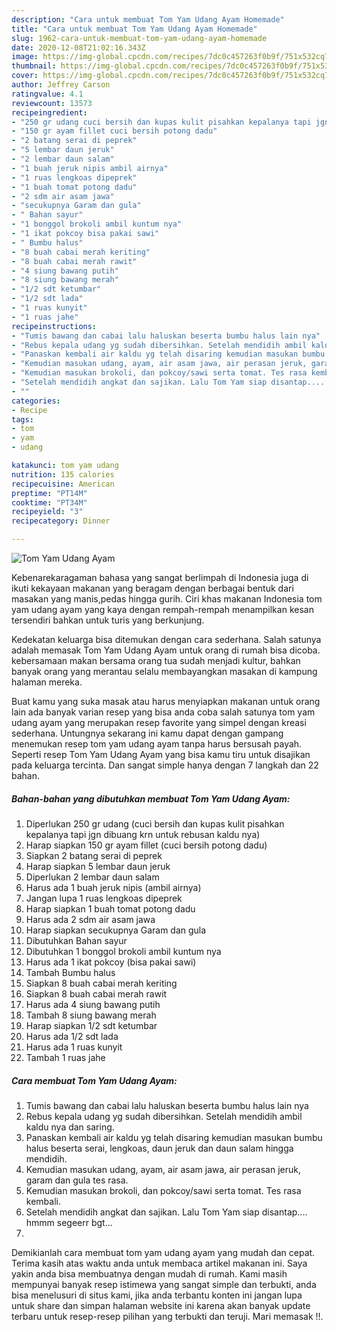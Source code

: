 ```yaml
---
description: "Cara untuk membuat Tom Yam Udang Ayam Homemade"
title: "Cara untuk membuat Tom Yam Udang Ayam Homemade"
slug: 1962-cara-untuk-membuat-tom-yam-udang-ayam-homemade
date: 2020-12-08T21:02:16.343Z
image: https://img-global.cpcdn.com/recipes/7dc0c457263f0b9f/751x532cq70/tom-yam-udang-ayam-foto-resep-utama.jpg
thumbnail: https://img-global.cpcdn.com/recipes/7dc0c457263f0b9f/751x532cq70/tom-yam-udang-ayam-foto-resep-utama.jpg
cover: https://img-global.cpcdn.com/recipes/7dc0c457263f0b9f/751x532cq70/tom-yam-udang-ayam-foto-resep-utama.jpg
author: Jeffrey Carson
ratingvalue: 4.1
reviewcount: 13573
recipeingredient:
- "250 gr udang cuci bersih dan kupas kulit pisahkan kepalanya tapi jgn dibuang krn untuk rebusan kaldu nya"
- "150 gr ayam fillet cuci bersih potong dadu"
- "2 batang serai di peprek"
- "5 lembar daun jeruk"
- "2 lembar daun salam"
- "1 buah jeruk nipis ambil airnya"
- "1 ruas lengkoas dipeprek"
- "1 buah tomat potong dadu"
- "2 sdm air asam jawa"
- "secukupnya Garam dan gula"
- " Bahan sayur"
- "1 bonggol brokoli ambil kuntum nya"
- "1 ikat pokcoy bisa pakai sawi"
- " Bumbu halus"
- "8 buah cabai merah keriting"
- "8 buah cabai merah rawit"
- "4 siung bawang putih"
- "8 siung bawang merah"
- "1/2 sdt ketumbar"
- "1/2 sdt lada"
- "1 ruas kunyit"
- "1 ruas jahe"
recipeinstructions:
- "Tumis bawang dan cabai lalu haluskan beserta bumbu halus lain nya"
- "Rebus kepala udang yg sudah dibersihkan. Setelah mendidih ambil kaldu nya dan saring."
- "Panaskan kembali air kaldu yg telah disaring kemudian masukan bumbu halus beserta serai, lengkoas, daun jeruk dan daun salam hingga mendidih."
- "Kemudian masukan udang, ayam, air asam jawa, air perasan jeruk, garam dan gula tes rasa."
- "Kemudian masukan brokoli, dan pokcoy/sawi serta tomat. Tes rasa kembali."
- "Setelah mendidih angkat dan sajikan. Lalu Tom Yam siap disantap.... hmmm segeerr bgt..."
- ""
categories:
- Recipe
tags:
- tom
- yam
- udang

katakunci: tom yam udang 
nutrition: 135 calories
recipecuisine: American
preptime: "PT14M"
cooktime: "PT34M"
recipeyield: "3"
recipecategory: Dinner

---
```



![Tom Yam Udang Ayam](https://img-global.cpcdn.com/recipes/7dc0c457263f0b9f/751x532cq70/tom-yam-udang-ayam-foto-resep-utama.jpg)

Kebenarekaragaman bahasa yang sangat berlimpah di Indonesia juga di ikuti kekayaan makanan yang beragam dengan berbagai bentuk dari masakan yang manis,pedas hingga gurih. Ciri khas makanan Indonesia tom yam udang ayam yang kaya dengan rempah-rempah menampilkan kesan tersendiri bahkan untuk turis yang berkunjung.


Kedekatan keluarga bisa ditemukan dengan cara sederhana. Salah satunya adalah memasak Tom Yam Udang Ayam untuk orang di rumah bisa dicoba. kebersamaan makan bersama orang tua sudah menjadi kultur, bahkan banyak orang yang merantau selalu membayangkan masakan di kampung halaman mereka.



Buat kamu yang suka masak atau harus menyiapkan makanan untuk orang lain ada banyak varian resep yang bisa anda coba salah satunya tom yam udang ayam yang merupakan resep favorite yang simpel dengan kreasi sederhana. Untungnya sekarang ini kamu dapat dengan gampang menemukan resep tom yam udang ayam tanpa harus bersusah payah.
Seperti resep Tom Yam Udang Ayam yang bisa kamu tiru untuk disajikan pada keluarga tercinta. Dan sangat simple hanya dengan 7 langkah dan 22 bahan.


<!--inarticleads1-->

##### Bahan-bahan yang dibutuhkan membuat Tom Yam Udang Ayam:

1. Diperlukan 250 gr udang (cuci bersih dan kupas kulit pisahkan kepalanya tapi jgn dibuang krn untuk rebusan kaldu nya)
1. Harap siapkan 150 gr ayam fillet (cuci bersih potong dadu)
1. Siapkan 2 batang serai di peprek
1. Harap siapkan 5 lembar daun jeruk
1. Diperlukan 2 lembar daun salam
1. Harus ada 1 buah jeruk nipis (ambil airnya)
1. Jangan lupa 1 ruas lengkoas dipeprek
1. Harap siapkan 1 buah tomat potong dadu
1. Harus ada 2 sdm air asam jawa
1. Harap siapkan secukupnya Garam dan gula
1. Dibutuhkan  Bahan sayur
1. Dibutuhkan 1 bonggol brokoli ambil kuntum nya
1. Harus ada 1 ikat pokcoy (bisa pakai sawi)
1. Tambah  Bumbu halus
1. Siapkan 8 buah cabai merah keriting
1. Siapkan 8 buah cabai merah rawit
1. Harus ada 4 siung bawang putih
1. Tambah 8 siung bawang merah
1. Harap siapkan 1/2 sdt ketumbar
1. Harus ada 1/2 sdt lada
1. Harus ada 1 ruas kunyit
1. Tambah 1 ruas jahe




<!--inarticleads2-->

##### Cara membuat  Tom Yam Udang Ayam:

1. Tumis bawang dan cabai lalu haluskan beserta bumbu halus lain nya
1. Rebus kepala udang yg sudah dibersihkan. Setelah mendidih ambil kaldu nya dan saring.
1. Panaskan kembali air kaldu yg telah disaring kemudian masukan bumbu halus beserta serai, lengkoas, daun jeruk dan daun salam hingga mendidih.
1. Kemudian masukan udang, ayam, air asam jawa, air perasan jeruk, garam dan gula tes rasa.
1. Kemudian masukan brokoli, dan pokcoy/sawi serta tomat. Tes rasa kembali.
1. Setelah mendidih angkat dan sajikan. Lalu Tom Yam siap disantap.... hmmm segeerr bgt...
1. 




Demikianlah cara membuat tom yam udang ayam yang mudah dan cepat. Terima kasih atas waktu anda untuk membaca artikel makanan ini. Saya yakin anda bisa membuatnya dengan mudah di rumah. Kami masih mempunyai banyak resep istimewa yang sangat simple dan terbukti, anda bisa menelusuri di situs kami, jika anda terbantu konten ini jangan lupa untuk share dan simpan halaman website ini karena akan banyak update terbaru untuk resep-resep pilihan yang terbukti dan teruji. Mari memasak !!. 

